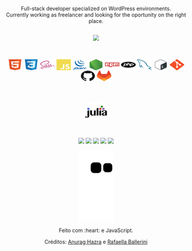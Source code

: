 <div>
  
  <p align="center">
    Full-stack developer specialized on WordPress environments.<br>Currently working as freelancer and looking for the oportunity on the right place.
  </p>
  
</div>

##

<div align="center">
  <a href="https://github.com/cnnsilveira">
    <img height="150em" src="https://github-readme-stats.vercel.app/api/top-langs/?username=cnnsilveira&theme=dracula&hide_border=false&&layout=compact"/>
  </a>
</div>

##

<div align="center" valign="top"><br>
  <img align="center" alt="HTML" height="30" width="40" src="https://raw.githubusercontent.com/devicons/devicon/master/icons/html5/html5-original.svg">
  <img align="center" alt="CSS" height="30" width="40" src="https://raw.githubusercontent.com/devicons/devicon/master/icons/css3/css3-original.svg">
  <img align="center" alt="CSS" height="30" width="40" src="https://raw.githubusercontent.com/devicons/devicon/master/icons/sass/sass-original.svg">
  <img align="center" alt="JS" height="30" width="40" src="https://raw.githubusercontent.com/devicons/devicon/master/icons/javascript/javascript-plain.svg">
  <img align="center" alt="jQuery" height="30" width="40" src="https://raw.githubusercontent.com/devicons/devicon/master/icons/jquery/jquery-plain-wordmark.svg">
  <img align="center" alt="jQuery" height="30" width="40" src="https://raw.githubusercontent.com/devicons/devicon/master/icons/nodejs/nodejs-original.svg">
  <img align="center" alt="jQuery" height="30" width="40" src="https://raw.githubusercontent.com/devicons/devicon/master/icons/npm/npm-original-wordmark.svg">
  <img align="center" alt="PHP" height="30" width="40" src="https://raw.githubusercontent.com/devicons/devicon/master/icons/php/php-plain.svg">
  <img align="center" alt="Git" height="30" width="40" src="https://raw.githubusercontent.com/devicons/devicon/master/icons/mysql/mysql-original.svg">
  <img align="center" alt="BASH" height="30" width="40" src="https://raw.githubusercontent.com/devicons/devicon/master/icons/bash/bash-original.svg">
  <img align="center" alt="Git" height="30" width="40" src="https://raw.githubusercontent.com/devicons/devicon/master/icons/git/git-original.svg">
  <img align="center" alt="Git" height="30" width="40" src="https://raw.githubusercontent.com/devicons/devicon/master/icons/github/github-original.svg">
  <img align="center" alt="Git" height="30" width="40" src="https://raw.githubusercontent.com/devicons/devicon/master/icons/gitlab/gitlab-original.svg">
</div><br>

###

<div align="center" valign="top"><br>
  <img align="center" alt="WordPress" height="50" width="60" src="https://raw.githubusercontent.com/devicons/devicon/master/icons/julia/julia-original-wordmark.svg">
</div><br>

##

<div align="center">
  <a href="https://www.instagram.com/caionunes.s/" target="_blank"><img src="https://img.shields.io/badge/-Instagram-%23E4405F?style=for-the-badge&logo=instagram&logoColor=white" target="_blank"></a>
  <a href="https://www.linkedin.com/in/caio-nuness/" target="_blank"><img src="https://img.shields.io/badge/-LinkedIn-%230077B5?style=for-the-badge&logo=linkedin&logoColor=white" target="_blank"></a> 
  <a href="mailto:contato@caionunes.dev"><img src="https://img.shields.io/badge/-Gmail-%23333?style=for-the-badge&logo=gmail&logoColor=white" target="_blank"></a>
  <a href="https://www.linkedin.com/in/caio-nuness/" target="_blank"><img src="https://img.shields.io/badge/-Github-%230077B5?style=for-the-badge&logo=github&logoColor=white" target="_blank"></a> 
  <a href="https://www.instagram.com/caionunes.s/" target="_blank"><img src="https://img.shields.io/badge/-Gitlab-%23E4405F?style=for-the-badge&logo=gitlab&logoColor=white" target="_blank"></a>
</div>

<div align="center">

  ![Snake animation](https://github.com/cnnsilveira/cnnsilveira/blob/output/github-contribution-grid-snake.svg)
  
</div>

<div align="center">
  <p>Feito com :heart: e JavaScript.</p>
  <p>Créditos: <a href="https://github.com/anuraghazra/github-readme-stats">Anurag Hazra</a> e <a href="https://github.com/rafaballerini">Rafaella Ballerini</a></p>
</div>
